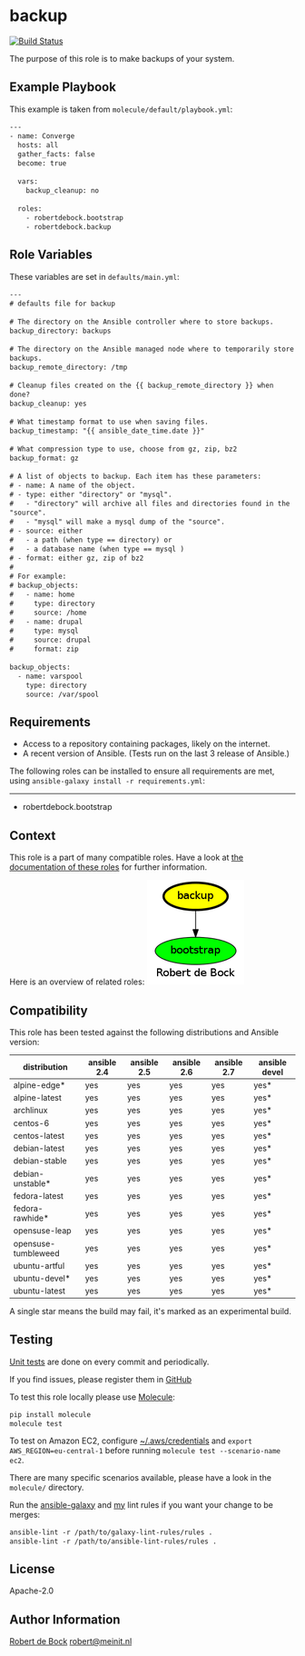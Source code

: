 backup
=========

[![Build Status](https://travis-ci.org/robertdebock/ansible-role-backup.svg?branch=master)](https://travis-ci.org/robertdebock/ansible-role-backup)

The purpose of this role is to make backups of your system.

Example Playbook
----------------

This example is taken from `molecule/default/playbook.yml`:
```
---
- name: Converge
  hosts: all
  gather_facts: false
  become: true

  vars:
    backup_cleanup: no

  roles:
    - robertdebock.bootstrap
    - robertdebock.backup

```

Role Variables
--------------

These variables are set in `defaults/main.yml`:
```
---
# defaults file for backup

# The directory on the Ansible controller where to store backups.
backup_directory: backups

# The directory on the Ansible managed node where to temporarily store backups.
backup_remote_directory: /tmp

# Cleanup files created on the {{ backup_remote_directory }} when done?
backup_cleanup: yes

# What timestamp format to use when saving files.
backup_timestamp: "{{ ansible_date_time.date }}"

# What compression type to use, choose from gz, zip, bz2
backup_format: gz

# A list of objects to backup. Each item has these parameters:
# - name: A name of the object.
# - type: either "directory" or "mysql".
#   - "directory" will archive all files and directories found in the "source".
#   - "mysql" will make a mysql dump of the "source".
# - source: either
#   - a path (when type == directory) or
#   - a database name (when type == mysql )
# - format: either gz, zip of bz2
#
# For example:
# backup_objects:
#   - name: home
#     type: directory
#     source: /home
#   - name: drupal
#     type: mysql
#     source: drupal
#     format: zip

backup_objects:
  - name: varspool
    type: directory
    source: /var/spool

```

Requirements
------------

- Access to a repository containing packages, likely on the internet.
- A recent version of Ansible. (Tests run on the last 3 release of Ansible.)

The following roles can be installed to ensure all requirements are met, using `ansible-galaxy install -r requirements.yml`:

---
- robertdebock.bootstrap


Context
-------

This role is a part of many compatible roles. Have a look at [the documentation of these roles](https://robertdebock.nl/) for further information.

Here is an overview of related roles:
![dependencies](https://raw.githubusercontent.com/robertdebock/drawings/artifacts/backup.png "Dependency")


Compatibility
-------------

This role has been tested against the following distributions and Ansible version:

|distribution|ansible 2.4|ansible 2.5|ansible 2.6|ansible 2.7|ansible devel|
|------------|-----------|-----------|-----------|-----------|-------------|
|alpine-edge*|yes|yes|yes|yes|yes*|
|alpine-latest|yes|yes|yes|yes|yes*|
|archlinux|yes|yes|yes|yes|yes*|
|centos-6|yes|yes|yes|yes|yes*|
|centos-latest|yes|yes|yes|yes|yes*|
|debian-latest|yes|yes|yes|yes|yes*|
|debian-stable|yes|yes|yes|yes|yes*|
|debian-unstable*|yes|yes|yes|yes|yes*|
|fedora-latest|yes|yes|yes|yes|yes*|
|fedora-rawhide*|yes|yes|yes|yes|yes*|
|opensuse-leap|yes|yes|yes|yes|yes*|
|opensuse-tumbleweed|yes|yes|yes|yes|yes*|
|ubuntu-artful|yes|yes|yes|yes|yes*|
|ubuntu-devel*|yes|yes|yes|yes|yes*|
|ubuntu-latest|yes|yes|yes|yes|yes*|

A single star means the build may fail, it's marked as an experimental build.

Testing
-------

[Unit tests](https://travis-ci.org/robertdebock/ansible-role-backup) are done on every commit and periodically.

If you find issues, please register them in [GitHub](https://github.com/robertdebock/ansible-role-backup/issues)

To test this role locally please use [Molecule](https://github.com/metacloud/molecule):
```
pip install molecule
molecule test
```

To test on Amazon EC2, configure [~/.aws/credentials](https://docs.aws.amazon.com/sdk-for-java/v1/developer-guide/credentials.html) and `export AWS_REGION=eu-central-1` before running `molecule test --scenario-name ec2`.

There are many specific scenarios available, please have a look in the `molecule/` directory.

Run the [ansible-galaxy](https://github.com/ansible/galaxy-lint-rules) and [my](https://github.com/robertdebock/ansible-lint-rules) lint rules if you want your change to be merges:
```
ansible-lint -r /path/to/galaxy-lint-rules/rules .
ansible-lint -r /path/to/ansible-lint-rules/rules .
```

License
-------

Apache-2.0


Author Information
------------------

[Robert de Bock](https://robertdebock.nl/) <robert@meinit.nl>
